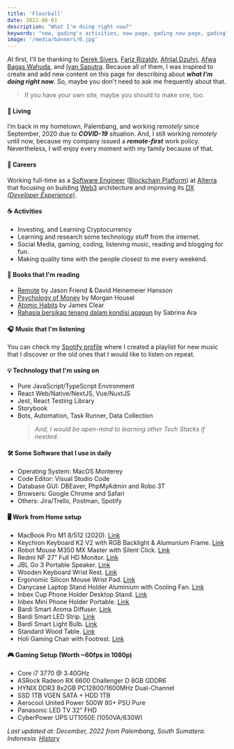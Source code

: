 ```yaml
---
title: 'Floorball'
date: 2022-06-01
description: "What I'm doing right now?"
keywords: "now, gading's activities, now page, gading now page, gading"
image: '/media/banners/0.jpg'
---
```


At first, I'll be thanking to [Derek Sivers](https://sive.rs/now), [Fariz Rizaldy](https://faultable.dev/now/), [Afrijal Dzuhri](https://afrijaldzuhri.wordpress.com/now), [Afwa Bagas Wahuda](https://www.wahudamon.com/now), and [Iyan Saputra](https://iyansr.id/now). Because all of them, I was inspired to create and add new content on this page for describing about **_what I'm doing right now_**. So, maybe you don't need to ask me frequently about that.

> If you have your own site, maybe you should to make one, too.

#### 🏡 Living

I’m back in my hometown, Palembang, and working _remotely_ since September, 2020 due to **_COVID-19_** situation. And, I still working _remotely_ until now, because my company issued a **_remote-first_** work policy. Nevertheless, I will enjoy every moment with my family because of that.

#### 💼 Careers

Working full-time as a [Software Engineer](https://www.google.com/search?q=what+is+software+engineer+do) ([Blockchain Platform](https://www.google.com/search?q=what+is+blockchain)) at [Alterra](https://www.google.com/search?q=alterra) that focusing on building [Web3](https://www.google.com/search?q=what+is+web3) architecture and improving its [DX _(Developer Experience)_](https://www.google.com/search?q=what+is+developer+experience).

#### ☕️ Activities

- Investing, and Learning Cryptocurrency
- Learning and research some technology stuff from the internet.
- Social Media, gaming, coding, listening music, reading and blogging for fun.
- Making quality time with the people closest to me every weekend.

#### 📘 Books that I'm reading

- [Remote](https://www.google.com/search?q=remote+by+jason+fried) by Jason Friend & David Heinemeier Hansson
- [Psychology of Money](https://www.google.com/search?q=psychology+of+money+by+morgan+housel) by Morgan Housel
- [Atomic Habits](https://www.google.com/search?q=atomic+habits+by+james+clear) by James Clear
- [Rahasia bersikap tenang dalam kondisi apapun](https://www.google.com/search?q=rahasia+bersikap+tenang+dalam+kondisi+apapun+sabrina+ara) by Sabrina Ara

#### 🎧 Music that I'm listening

You can check my [Spotify profile](https://open.spotify.com/user/rdnb62xxj8ga5vevgq1h6cypz) where I created a playlist for new music that I discover or the old ones that I would like to listen on repeat.

#### 💡 Technology that I'm using on

- Pure JavaScript/TypeScript Environment
- React Web/Native/NextJS, Vue/NuxtJS
- Jest, React Testing Library
- Storybook
- Bots, Automation, Task Runner, Data Collection
  > _And, I would be open-mind to learning other Tech Stacks if needed._

#### 🛠 Some Software that I use in daily

- Operating System: MacOS Monterey
- Code Editor: Visual Studio Code
- Database GUI: DBEaver, PhpMyAdmin and Robo 3T
- Browsers: Google Chrome and Safari
- Others: Jira/Trello, Postman, Spotify

#### 🖥 Work from Home setup

- MacBook Pro M1 8/512 (2020). [Link](<https://shopee.co.id/Apple-MacBook-Pro-(13.3-inci-M1-2020)-8GB-RAM-512GB-SSD-Space-Grey-i.241308147.5176302064?sp_atk=3db06e93-1ed2-4045-bf33-249549e4df4c&xptdk=3db06e93-1ed2-4045-bf33-249549e4df4c>)
- Keychron Keyboard K2 V2 with RGB Backlight & Alumunium Frame. [Link](https://www.tokopedia.com/ptnmtindo/keychron-k2-v2-hot-swappble-rgb-backlight-aluminum-frame-brown-switch)
- Robot Mouse M350 MX Master with Silent Click. [Link](https://www.tokopedia.com/vivanjkt/mouse-silent-dual-mode-bluetooth-wireless-2-4ghz-robot-m350-mx-master-hitam)
- Redmi NF 27" Full HD Monitor. [Link](https://www.tokopedia.com/minimusinc/monitor-gaming-full-hd-1080p-75hz-ips-27-inch-xiaomi-redmi-6-bulan?src=topads)
- JBL Go 3 Portable Speaker. [Link](https://www.tokopedia.com/jbl-official/jbl-go-3-waterproof-bluetooth-speaker)
- Wooden Keyboard Wrist Rest. [Link](https://www.tokopedia.com/woodnstationery/wood-wrist-rest-75-percent-size-for-keychron-k2-k6-etc-black-white)
- Ergonomic Silicon Mouse Wrist Pad. [Link](https://www.tokopedia.com/raja-banting/soft-silicone-mouse-wrist-pad-anti-slip-anti-bakteri-ergonomic-food-gd-biru)
- Danycase Laptop Stand Holder Aluminium with Cooling Fan. [Link](https://www.tokopedia.com/cauzastore/stand-holder-laptop-adjustable-aluminium-with-cooling-fan)
- Inbex Cup Phone Holder Desktop Stand. [Link](https://www.tokopedia.com/inbexelectronic/inbex-cup-phone-holder-serbaguna-penyangga-360-putar-desktop-stand)
- Inbex Mini Phone Holder Portable. [Link](https://www.tokopedia.com/inbexelectronic/inbex-mini-phone-holder-foldable-lifting-portable-table-stand-black)
- Bardi Smart Aroma Diffuser. [Link](https://www.tokopedia.com/bardistore/bardi-smart-aroma-diffuser)
- Bardi Smart LED Strip. [Link](https://www.tokopedia.com/bardistore/bardi-bundling-led-strip-rgbww-wifi-2m-adaptor-4m)
- Bardi Smart Light Bulb. [Link](https://www.tokopedia.com/bardistore/bardi-smart-light-bulb-rgb-ww-12w-wifi-wireless-iot-home-automation)
- Standard Wood Table. [Link](https://www.tokopedia.com/alfaproofficial/meja-kerja-meja-kantor-meja-belajar-meja-gaming-murah-minimalis-modern-dark?src=topads)
- Holi Gaming Chair with Footrest. [Link](https://www.tokopedia.com/holiofficialstore/holi-kursi-gaming-chair-computer-bangku-gaming-game-murah-hl-502-putih-footrest)

#### 🎮 Gaming Setup (Worth ~60fps in 1080p)

- Core i7 3770 @ 3.40GHz
- ASRock Radeon RX 6600 Challenger D 8GB GDDR6
- HYNIX DDR3 8x2GB PC12800/1600MHz Dual-Channel
- SSD 1TB VGEN SATA + HDD 1TB
- Aerocool United Power 500W 80+ PSU Pure
- Panasonic LED TV 32" FHD
- CyberPower UPS UT1050E (1050VA/630W)

_Last updated at: December, 2022 from Palembang, South Sumatera. Indonesia. [History](https://github.com/gadingnst/gading.dev/commits/main/src/contents/now/en.md)_
